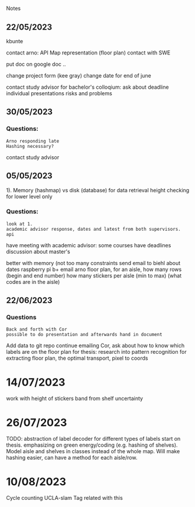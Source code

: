 #
Notes

## 22/05/2023

kbunte

contact arno:
API
Map representation (floor plan)
contact with SWE

put doc on google doc ..

change project form (kee gray)
change date for end of june

contact study advisor for bachelor's colloqium:
    ask about deadline
    individual presentations
    risks and problems

## 30/05/2023

### Questions: 
    Arno responding late
    Hashing necessary?

contact study advisor

## 05/05/2023

1). Memory (hashmap) vs disk (database) for data retrieval
height checking for lower level only


### Questions: 
    look at 1.
    academic advisor response, dates and latest from both supervisors.
    api 

have meeting with academic advisor:
    some courses have deadlines
    discussion about master's

better with memory (not too many constraints
send email to biehl about dates
raspberry pi b+
email arno floor plan, for an aisle, how many rows (begin and end number)
how many stickers per aisle (min to max) (what codes are in the aisle)

## 22/06/2023

### Questions
    Back and forth with Cor
    possible to do presentation and afterwards hand in document

Add data to git repo
continue emailing Cor, ask about how to know which labels are on the floor plan
for thesis: research into pattern recognition for extracting floor plan, the optimal transport, pixel to coords

# 14/07/2023

work with height of stickers
band from shelf uncertainty

# 26/07/2023

TODO: abstraction of label decoder for different types of labels
start on thesis. emphasizing on green energy/coding (e.g. hashing of shelves).
Model aisle and shelves in classes instead of the whole map. Will make hashing easier, can have a method for
each aisle/row. 

# 10/08/2023
Cycle counting
UCLA-slam
Tag related with this
